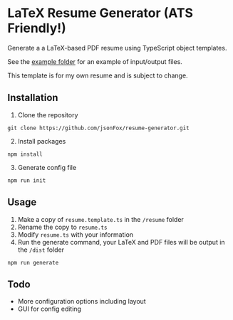 # LaTeX Resume Generator (ATS Friendly!)

Generate a a LaTeX-based PDF resume using TypeScript object templates.

See the [example folder](example/) for an example of input/output files.

This template is for my own resume and is subject to change.

## Installation

1. Clone the repository

```
git clone https://github.com/jsonFox/resume-generator.git
```

2. Install packages

```
npm install
```

3. Generate config file

```
npm run init
```

## Usage

1. Make a copy of `resume.template.ts` in the `/resume` folder
2. Rename the copy to `resume.ts`
3. Modify `resume.ts` with your information
4. Run the generate command, your LaTeX and PDF files will be output in the `/dist` folder

```
npm run generate
```

## Todo

- More configuration options including layout
- GUI for config editing
